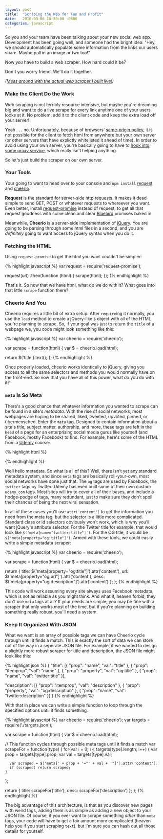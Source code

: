 ```yaml
---
layout: post
title:  "Scraping the Web for Fun and Profit"
date:   2016-03-06 18:30:00 -0600
categories: javascript
---
```

So you and your team have been talking about your new social web app. Development has been going well, and someone had the bright idea: "Hey, we should automatically populate some information from the links our users share. Maybe pull in an image or two too!"

Now *you* have to build a web scraper. How hard could it be?

Don't you worry friend. We'll do it together.

_([Mess around with the actual web scraper I built live!](http://map-anything.herokuapp.com/#/scraper))_

### Make the Client Do the Work

Web scraping is not terribly resource intensive, but maybe you're dreaming big and want to do a live scrape for every link anytime one of your users looks at it. No problem, add it to the client code and keep the extra load off your server!

Yeah . . . no. Unfortunately, because of browsers' [same-origin policy](https://en.wikipedia.org/wiki/Same-origin_policy), it is not possible for the client to fetch html from anywhere but your own server (or other servers that have explictly whitelisted it ahead of time). In order to avoid using your own server, you're basically going to have to [hook into some proxy service](http://stackoverflow.com/questions/15005500/loading-cross-domain-html-page-with-ajax), which really isn't helping anything.

So let's just build the scraper on our own server.

### Your Tools

Your going to want to head over to your console and `npm install` [request](https://github.com/request/request) and [cheerio](https://github.com/cheeriojs/cheerio).

**Request** is the standard for server-side http requests. It makes it dead simple to send GET, POST or whatever requests to whereever you want. Even better, install [request-promise](https://github.com/request/request-promise) instead of request, to get all that request goodness with some clean and clear [Bluebird](http://bluebirdjs.com/docs/getting-started.html) promises baked in.

Meanwhile, **Cheerio** is a server-side implementation of [jQuery](https://jquery.com). You are going to be parsing through some html files in a second, and you are *definitely* going to want access to jQuery syntax when you do it.

### Fetching the HTML

Using `request-promise` to get the html you want couldn't be simpler:

{% highlight javascript %}
var request = require('request-promise');

request(url)
.then(function (html) {
  scrape(html);
});
{% endhighlight %}

That's it. So now that we have html, what do we do with it? What goes into that little `scrape` function there?

### Cheerio And You

Cheerio requires a little bit of extra setup. After `require`ing it normally, you use the `load` method to create a jQuery-like `$` object with all of the HTML you're planning to scrape. So, if your goal was just to return the `title` of a webpage we, you code might look something like this:

{% highlight javascript %}
var cheerio = require('cheerio');

var scrape = function(html) {
  var $ = cheerio.load(html);

  return $('title').text();
};
{% endhighlight %}

Once properly loaded, cheerio works identically to jQuery, giving you access to all the same selectors and methods you would normally have on the front-end. So now that you have all of this power, what do you do with it?

### `meta` Is So Meta

There's a good chance that whatever information you wanted to scrape can be found in a site's *metadata*. With the rise of social networks, most webpages are hoping to be shared, liked, tweeted, upvoted, pinned, or übermensched. Enter the `meta` tag. Designed to contain information about a site's title, subject matter, authorship, and more, these tags are left in the `head` of a page for an enterprising social media gurus like yourself (and Facebook, mostly Facebook) to find. For example, here's some of the HTML from a [Udemy](https://www.udemy.com/) course:

{% highlight html %}
<head>
  <title>Advanced React and Redux | Udemy</title>

  <meta name="title" content="Advanced React and Redux - Udemy">
  <meta property="udemy_com:category" content="Development">
  <meta property="udemy_com:instructor" content="https://www.udemy.com/user/sgslo/">

  <meta property="og:title" content="Advanced React and Redux - Udemy">
  <meta property="og:url" content="https://www.udemy.com/react-redux-tutorial/">
  <meta property="og:description" content="Detailed walkthroughs on advanced React and Redux concepts - Authentication, Testing, Middlewares, HOC&#39;s, and Deployment">
  <meta property="og:image" content="https://udemy-images.udemy.com/course/480x270/781532_8b4d_6.jpg">

  <meta name="twitter:title" content="Advanced React and Redux - Udemy">
  <meta name="twitter:url" content="https://www.udemy.com/react-redux-tutorial/">
  <meta name="twitter:description" content="Detailed walkthroughs on advanced React and Redux concepts - Authentication, Testing, Middlewares, HOC&#39;s, and Deployment">
  <meta name="twitter:image" content="https://udemy-images.udemy.com/course/480x270/781532_8b4d_6.jpg">

  <meta itemprop="name" content="Advanced React and Redux - Udemy">
  <meta itemprop="url" content="https://www.udemy.com/react-redux-tutorial/">
  <meta itemprop="description" content="Detailed walkthroughs on advanced React and Redux concepts - Authentication, Testing, Middlewares, HOC&#39;s, and Deployment">
  <meta itemprop="image" content="https://udemy-images.udemy.com/course/480x270/781532_8b4d_6.jpg">

</head>
{% endhighlight %}

Well hello metadata. So what is all of this? Well, there isn't yet any standard metadata system, and since `meta` tags are basically roll-your-own, most social networks have done just that. The `og` tags are used by Facebook, the `twitter` tags by Twitter. Udemy has even built some of their own custom `udemy_com` tags. Most sites will try to cover all of their bases, and include a hodge-podge of tags, many redundant, just to make sure they don't spoil their chances of being the next viral sensation.

In all of these cases you'll use `attr('content')` to get the information you need from the meta tag, but the selector is a little more complicated. Standard class or id selectors obviously won't work, which is why you'll want jQuery's attribute selector. For the Twitter title for example, that would look like `$('meta[name="twitter:title"]')`. For the OG title, it would be `$('meta[property="og:title"]')`. Armed with these tools, we could easily write a simple metadata scraper:

{% highlight javascript %}
var cheerio = require('cheerio');

var scrape = function(html) {
  var $ = cheerio.load(html);

  return {
    title: $('meta[property="og:title"]').attr('content'),
    url: $('meta[property="og:url"]').attr('content'),
    desc: $('meta[property="og:description"]').attr('content')
  };
};
{% endhighlight %}

This code will work assuming every site always uses Facebook metadata, which is not as reliable as you might think. And what if, heaven forbid, they don't use `meta` tags at all? If your needs are simple, you may be fine with a scraper that only works most of the time, but if you're planning on building something really robust, you'll need a system.

### Keep It Organized With JSON

What we want is an array of possible tags we can have Cheerio cycle through until it finds a match. This is exactly the sort of data we can store out of the way in a seperate JSON file. For example, if we wanted to design a slightly more robust scraper for title and description, the JSON file might look like this:

{% highlight json %}
{
  "title": [{
    "prop": "name", 
    "val": "title"
  }, {
    "prop": "itemprop", 
    "val": "name"
  }, {
    "prop": "property", 
    "val": "og:title"
  }, {
    "prop": "name", 
    "val": "twitter:title"
  }],

  "description": [{
    "prop": "itemprop",
    "val": "description"
  }, {
    "prop": "property",
    "val": "og:description"
  }, {
    "prop": "name",
    "val": "twitter:description"
  }]
}
{% endhighlight %}

With that in place we can write a simple function to loop through the specified options until it finds something.

{% highlight javascript %}
var cheerio = require('cheerio');
var targets = require('./targets.json');

var scrape = function(html) {
  var $ = cheerio.load(html);

  // This function cycles through possible meta tags until it finds a match
  var scrapeFor = function(type) {
    for(var i = 0; i < targets[type].length; i++) {
      var prop = targets[type].prop;
      var val = targets[type].val;

      var scraped = $('meta[' + prop + '="' + val + '"]').attr('content');
      if (scraped) return scraped;
    }
  };

  return {
    title: scrapeFor('title'),
    desc: scrapeFor('description')
  };
};
{% endhighlight %}

The big advantage of this architecture, is that as you discover new pages with weird tags, adding them is as simple as adding a new object to your JSON file. Of course, if you ever want to scrape something *other* than `meta` tags, your code will have to get a fair amount more complicated (heaven help you if you start scraping `text`), but I'm sure you can hash out all those details for yourself.
